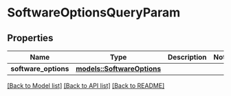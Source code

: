 # SoftwareOptionsQueryParam

## Properties

Name | Type | Description | Notes
------------ | ------------- | ------------- | -------------
**software_options** | [**models::SoftwareOptions**](SoftwareOptions.md) |  | 

[[Back to Model list]](../README.md#documentation-for-models) [[Back to API list]](../README.md#documentation-for-api-endpoints) [[Back to README]](../README.md)


